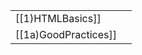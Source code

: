 
|                      |     |
| -------------------- | --- |
| [[1)HTMLBasics]]           |     |
| [[1a)GoodPractices]] |     |
